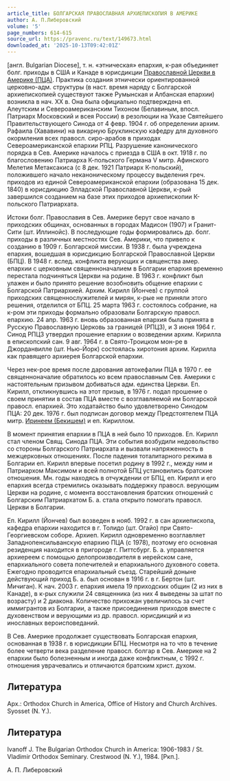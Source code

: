 ```yaml
---
article_title: БОЛГАРСКАЯ ПРАВОСЛАВНАЯ АРХИЕПИСКОПИЯ В АМЕРИКЕ
author: А. П.Либеровский
volume: '5'
page_numbers: 614-615
source_url: https://pravenc.ru/text/149673.html
downloaded_at: '2025-10-13T09:42:01Z'
---
```


[англ. Bulgarian Diocese], т. н. «этническая» епархия, к-рая объединяет болг. приходы в США и Канаде в юрисдикции [Православной Церкви в Америке (ПЦА)](<https://pravenc.ru/text/Православной Церкви в Америке (ПЦА).html>). Практика создания этнически ориентированной церковно-адм. структуры (в наст. время наряду с Болгарской архиепископией существуют также Румынская и Албанская епархии) возникла в нач. XX в. Она была официально подтверждена еп. Алеутским и Североамериканским Тихоном (Белавиным, впосл. Патриарх Московский и всея России) в резолюции на Указе Святейшего Правительствующего Синода от 4 февр. 1904 г. об определении архим. Рафаила (Хававини) на викарную Бруклинскую кафедру для духовного окормления всех правосл. сиро-арабов в приходах Североамериканской епархии РПЦ. Разрушение канонического порядка в Сев. Америке началось с приезда в США в окт. 1918 г. по благословению Патриарха К-польского Германа V митр. Афинского Мелетия Метаксакиса (с 8 дек. 1921 Патриарх К-польский), положившего начало неканоническому процессу выделения греч. приходов из единой Североамериканской епархии (образована 15 дек. 1840) в юрисдикцию Элладской Православной Церкви, к-рый завершился созданием на базе этих приходов архиепископии К-польского Патриархата.

Истоки болг. Православия в Сев. Америке берут свое начало в приходских общинах, основанных в городах Мадисон (1907) и Гранит-Сити (шт. Иллинойс). В последующие годы формировались др. болг. приходы в различных местностях Сев. Америки, что привело к созданию в 1909 г. Болгарской миссии. В 1938 г. была учреждена епархия, вошедшая в юрисдикцию Болгарской Православной Церкви (БПЦ). В 1948 г. вслед. конфликта верующих и священства амер. епархии с церковным священноначалием в Болгарии епархия временно перестала подчиняться Церкви на родине. В 1963 г. конфликт был улажен и было принято решение возобновить общение епархии с Болгарской Патриархией. Архим. Кирилл (Йончев) с группой приходских священнослужителей и мирян, к-рые не приняли этого решения, отделился от БПЦ. 25 марта 1963 г. состоялось собрание, на к-ром эти приходы формально образовали Болгарскую правосл. епархию. 24 апр. 1963 г. вновь образованная епархия была принята в Русскую Православную Церковь за границей (РПЦЗ), и 3 июня 1964 г. Синод РПЦЗ утвердил прошение епархии о возведении архим. Кирилла в епископский сан. 9 авг. 1964 г. в Свято-Троицком мон-ре в Джорданвилле (шт. Нью-Йорк) состоялась хиротония архим. Кирилла как правящего архиерея Болгарской епархии.

Через нек-рое время после дарования автокефалии ПЦА в 1970 г. ее священноначалие обратилось ко всем православным Сев. Америки с настоятельным призывом добиваться адм. единства Церкви. Еп. Кирилл, откликнувшись на этот призыв, в 1976 г. подал прошение о своем принятии в состав ПЦА вместе с возглавляемой им Болгарской правосл. епархией. Это ходатайство было удовлетворено Синодом ПЦА: 20 дек. 1976 г. был подписан договор между Предстоятелем ПЦА митр. [Иринеем (Бекишем)](<https://pravenc.ru/text/Иринеем (Бекишем).html>) и еп. Кириллом.

В момент принятия епархии в ПЦА в ней было 10 приходов. Еп. Кирилл стал членом Свящ. Синода ПЦА. Эти события возбудили недовольство со стороны Болгарского Патриархата и вызвали напряженность в межцерковных отношениях. После падения тоталитарного режима в Болгарии еп. Кирилл впервые посетил родину в 1992 г., между ним и Патриархом Максимом и всей полнотой БПЦ установились братские отношения. Мн. годы находясь в отчуждении от БПЦ, еп. Кирилл и его епархия всегда стремились оказывать поддержку правосл. верующим Церкви на родине, с момента восстановления братских отношений с Болгарским Патриархатом Б. а. стала открыто помогать правосл. Церкви в Болгарии.

Еп. Кирилл (Йончев) был возведен в нояб. 1992 г. в сан архиепископа, кафедра епархии находится в г. Толидо (шт. Огайо) при Свято-Георгиевском соборе. Архиеп. Кирилл одновременно возглавляет Западнопенсильванскую епархию ПЦА (с 1978), поэтому его основная резиденция находится в пригороде г. Питтсбург. Б. а. управляется архиереем с помощью делопроизводителя в иерейском сане, епархиального совета попечителей и епархиального духовного совета. Ежегодно проводится епархиальный съезд. Старейший доныне действующий приход Б. а. был основан в 1916 г. в г. Бертон (шт. Мичиган). К нач. 2003 г. епархия имела 19 приходских общин (2 из них в Канаде), в к-рых служили 24 священника (из них 4 выведены за штат по возрасту) и 2 диакона. Количество прихожан увеличилось за счет иммигрантов из Болгарии, а также присоединения приходов вместе с духовенством и верующими из др. правосл. юрисдикций и из инославных вероисповеданий.

В Сев. Америке продолжает существовать Болгарская епархия, основанная в 1938 г. в юрисдикции БПЦ. Несмотря на то что в течение более четверти века разделение правосл. болгар в Сев. Америке на 2 епархии было болезненным и иногда даже конфликтным, с 1992 г. отношения уврачевались и отличаются братским христ. духом.

## Литература

Арх.: Orthodox Church in America, Office of History and Church Archives. Syosset (N. Y.).

## Литература

Ivanoff J. The Bulgarian Orthodox Church in America: 1906-1983 / St. Vladimir Orthodox Seminary. Crestwood (N. Y.), 1984. [Ркп.].

А. П.  Либеровский
